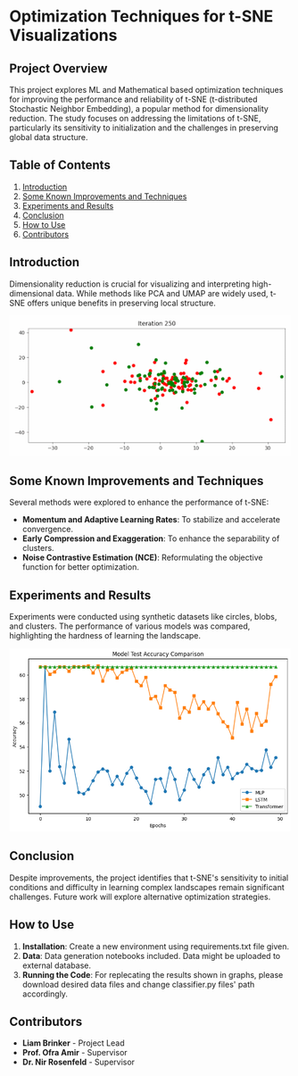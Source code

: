 # Optimization Techniques for t-SNE Visualizations

## Project Overview

This project explores ML and Mathematical based optimization techniques for improving the performance and reliability of t-SNE (t-distributed Stochastic Neighbor Embedding), a popular method for dimensionality reduction. The study focuses on addressing the limitations of t-SNE, particularly its sensitivity to initialization and the challenges in preserving global data structure.

## Table of Contents

1. [Introduction](#introduction)
2. [Some Known Improvements and Techniques](#improvements-and-techniques)
3. [Experiments and Results](#experiments-and-results)
4. [Conclusion](#conclusion)
5. [How to Use](#how-to-use)
6. [Contributors](#contributors) 
## Introduction

Dimensionality reduction is crucial for visualizing and interpreting high-dimensional data. While methods like PCA and UMAP are widely used, t-SNE offers unique benefits in preserving local structure.

![T-sne Process Visualized](results/good_converge.gif)

## Some Known Improvements and Techniques

Several methods were explored to enhance the performance of t-SNE:

- **Momentum and Adaptive Learning Rates**: To stabilize and accelerate convergence.
- **Early Compression and Exaggeration**: To enhance the separability of clusters.
- **Noise Contrastive Estimation (NCE)**: Reformulating the objective function for better optimization.

## Experiments and Results

Experiments were conducted using synthetic datasets like circles, blobs, and clusters. The performance of various models was compared, highlighting the hardness of learning the landscape.

![Model Accuracy Comparison](results/NCTSNE_Model_Comparison.png)

## Conclusion

Despite improvements, the project identifies that t-SNE's sensitivity to initial conditions and difficulty in learning complex landscapes remain significant challenges. Future work will explore alternative optimization strategies.

## How to Use

1. **Installation**: Create a new environment using requirements.txt file given.
2. **Data**: Data generation notebooks included. Data might be uploaded to external database.
3. **Running the Code**: For replecating the results shown in graphs, please download desired data files and change classifier.py files' path accordingly. 

## Contributors

- **Liam Brinker** - Project Lead
- **Prof. Ofra Amir** - Supervisor
- **Dr. Nir Rosenfeld** - Supervisor

